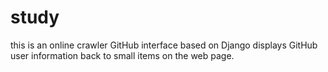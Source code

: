 # study

this is an online crawler GitHub interface based on Django displays GitHub user information back to small items on the web page.
